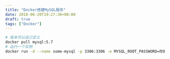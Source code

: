 ```yaml
---
title: "Docker搭建MySQL服务"
date: 2018-06-20T19:27:36+08:00
draft: true
tags: ["Docker"]
---
```


<!--more-->

``` bash
# 版本可以自己定义
docker pull mysql:5.7
# 运行一个实例
docker run -d --name some-mysql -p 3306:3306 -e MYSQL_ROOT_PASSWORD=你的密码 mysql:5.7
```
